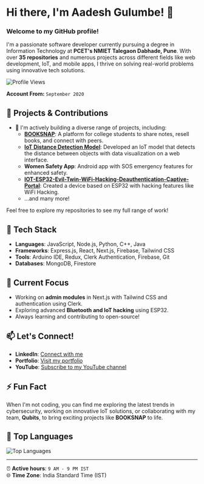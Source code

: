 # Hi there, I'm Aadesh Gulumbe! 👋

### Welcome to my GitHub profile!

I'm a passionate software developer currently pursuing a degree in Information Technology at **PCET's NMIET Talegaon Dabhade, Pune**. With over **35 repositories** and numerous projects across different fields like web development, IoT, and mobile apps, I thrive on solving real-world problems using innovative tech solutions.

![Profile Views](https://komarev.com/ghpvc/?username=aadesh0706&color=blue)  
<!--*Active since*: `September 2024` -->
**Account From:** `September 2020`

## 🌟 Projects & Contributions
- 🚀 I'm actively building a diverse range of projects, including:
  - **[BOOKSNAP](https://github.com/aadesh0706/BookSnap)**: A platform for college students to share notes, resell books, and connect with peers.
  - **[IoT Distance Detection Model](https://github.com/aadesh0706/Ultrasonic)**: Developed an IoT model that detects the distance between objects with data visualization on a web interface.
  - **Women Safety App**: Android app with SOS emergency features for enhanced safety.
  - **[IOT-ESP32-Evil-Twin-WiFi-Hacking-Deauthentication-Captive-Portal](https://github.com/aadesh0706/IOT-ESP32-Evil-Twin-WiFi-Hacking-Deauthentication-Captive-Portal)**: Created a device based on ESP32 with hacking features like WiFi Hacking.
  - ...and many more!

Feel free to explore my repositories to see my full range of work!

## 🔧 Tech Stack
- **Languages**: JavaScript, Node.js, Python, C++, Java
- **Frameworks**: Express.js, React, Next.js, Firebase, Tailwind CSS
- **Tools**: Arduino IDE, Redux, Clerk Authentication, Firebase, Git
- **Databases**: MongoDB, Firestore

## 🔭 Current Focus
- Working on **admin modules** in Next.js with Tailwind CSS and authentication using Clerk.
- Exploring advanced **Bluetooth and IoT hacking** using ESP32.
- Always learning and contributing to open-source!

## 📫 Let's Connect!
- **LinkedIn**: [Connect with me](https://www.linkedin.com/in/aadesh-gulumbe-b965b0246)
- **Portfolio**: [Visit my portfolio](https://aadesh0706.github.io/portfolio/)
- **YouTube**: [Subscribe to my YouTube channel](https://www.youtube.com/@marathicodingzone)


## ⚡ Fun Fact
When I'm not coding, you can find me exploring the latest trends in cybersecurity, working on innovative IoT solutions, or collaborating with my team, **Qubits**, to bring exciting projects like **BOOKSNAP** to life.

<!-- ## 🛠️ GitHub Stats
![Aadesh's GitHub stats](https://github-readme-stats.vercel.app/api?username=aadesh0706&show_icons=true&theme=radical)
-->
## 🌱 Top Languages
![Top Languages](https://github-readme-stats.vercel.app/api/top-langs/?username=aadesh0706&layout=compact&theme=radical)

---
⏰ **Active hours**: `9 AM - 9 PM IST`  
🌐 **Time Zone**: India Standard Time (IST)
